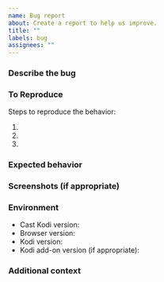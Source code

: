 ```yaml
---
name: Bug report
about: Create a report to help us improve.
title: ""
labels: bug
assignees: ""
---
```


### Describe the bug

<!-- A clear and concise description of what the bug is. -->

### To Reproduce

Steps to reproduce the behavior:

1. <!-- Go to '...' -->
2. <!-- Click on '...' -->
3. <!-- ... -->

### Expected behavior

<!-- A clear and concise description of what you expected to happen. -->

### Screenshots (if appropriate)

<!-- If applicable, add screenshots to help explain your problem. -->

### Environment

- Cast Kodi version<!-- e.g. 7.5.0 -->:
- Browser version<!-- e.g. Chrome 120.0.6099.71, Firefox 120.0 -->:
- Kodi version<!-- e.g. 20.2 -->:
- Kodi add-on version (if appropriate)<!-- e.g. YouTube 7.0.2.2 -->:

### Additional context

<!-- Add any other context about the problem here. -->
